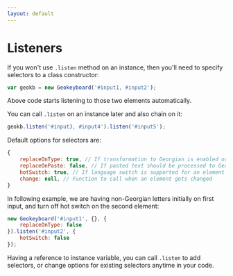 ```yaml
---
layout: default
---
```


# Listeners

If you won't use `.listen` method on an instance, then you'll need to specify selectors to a class constructor:

```js
var geokb = new Geokeyboard('#input1, #input2');
``` 

Above code starts listening to those two elements automatically.

You can call `.listen` on an instance later and also chain on it:

```js
geokb.listen('#input3, #input4').listen('#input5');
```

Default options for selectors are:

```js
{
    replaceOnType: true, // If transformation to Georgian is enabled or not
    replaceOnPaste: false, // If pasted text should be processed to Georgian
    hotSwitch: true, // If language switch is supported for an element or not
    change: null, // Function to call when an element gets changed
}
```

In following example, we are having non-Georgian letters initially on first input, and turn off hot switch on the second
element:

```js
new Geokeyboard('#input1', {}, {
    replaceOnType: false
}).listen('#input2', {
    hotSwitch: false
});
```

Having a reference to instance variable, you can call `.listen` to add selectors, or change options for existing
selectors anytime in your code.